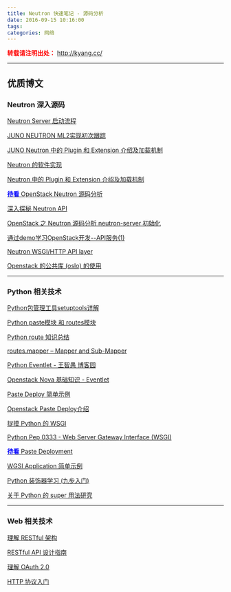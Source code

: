 ```yaml
---
title: Neutron 快速笔记 - 源码分析
date: 2016-09-15 10:16:00
tags:
categories: 网络
---
```

<font color="red"> **转载请注明出处：** http://kyang.cc/ </font>

------

优质博文
-------

### Neutron 深入源码
[Neutron Server 启动流程](http://bingotree.cn/wp-content/uploads/2015/05/neutron%E5%90%AF%E5%8A%A8%E6%B5%81%E7%A8%8B1.png)

[JUNO NEUTRON ML2实现初次跟踪](http://bingotree.cn/?p=665)

[JUNO Neutron 中的 Plugin 和 Extension 介绍及加载机制](http://bingotree.cn/?p=660#comment-4761)

[Neutron 的软件实现](http://www.sdnlab.com/16403.html)

[Neutron 中的 Plugin 和 Extension 介绍及加载机制](http://bingotree.cn/?p=660#comment-4761)

[<font color="blue">**待看**</font> OpenStack Neutron 源码分析](https://yeasy.gitbooks.io/openstack_code_neutron/content/index.html)

[深入探秘 Neutron API](http://www.sdnlab.com/15223.html)

[OpenStack 之 Neutron 源码分析 neutron-server 初始化](http://blog.csdn.net/qiqishuang/article/details/52055909)

[通过demo学习OpenStack开发--API服务(1)](http://www.infoq.com/cn/articles/OpenStack-UnitedStack-API1)

[Neutron WSGI/HTTP API layer](http://docs.openstack.org/developer/neutron/devref/api_layer.html)

[Openstack 的公共库 (oslo) 的使用](http://blog.csdn.net/canxinghen/article/details/51711457)

<!-- more -->

---------

### Python 相关技术
[Python包管理工具setuptools详解](http://yansu.org/2013/06/07/learn-python-setuptools-in-detail.html)

[Python paste模块 和 routes模块](http://www.cnblogs.com/persevere/p/3611958.html)

[Python route 知识总结](http://blog.csdn.net/bellwhl/article/details/8956088)

[routes.mapper – Mapper and Sub-Mapper](http://routes.readthedocs.io/en/latest/modules/mapper.html)

[Python Eventlet - 王智愚 博客园](http://www.cnblogs.com/Security-Darren/p/4170031.html)

[Openstack Nova 基础知识 - Eventlet](http://blog.csdn.net/hackerain/article/details/7836993)

[Paste Deploy 简单示例](https://github.com/yakir-Yang/misc-code/blob/master/pastedeploylab.py)

[Openstack Paste Deploy介绍](http://www.choudan.net/2013/07/28/OpenStack-paste-deploy%E4%BB%8B%E7%BB%8D.html)

[捉摸 Python 的 WSGI](http://smartzxy.iteye.com/blog/734050)

[Python Pep 0333 - Web Server Gateway Interface (WSGI)](http://legacy.python.org/dev/peps/pep-0333/)

[<font color="blue">**待看**</font> Paste Deployment](http://pythonpaste.org/deploy/#applications)

[WGSI Application 简单示例](https://github.com/yakir-Yang/misc-code/blob/master/wsgi_app.py)

[Python 装饰器学习 (九步入门)](http://www.cnblogs.com/rhcad/archive/2011/12/21/2295507.html)

[关于 Python 的 super 用法研究](http://blog.csdn.net/johnsonguo/article/details/585193)

----------

### Web 相关技术
[理解 RESTful 架构](http://www.ruanyifeng.com/blog/2011/09/restful.html)

[RESTful API 设计指南](http://www.ruanyifeng.com/blog/2014/05/restful_api.html)

[理解 OAuth 2.0](http://www.ruanyifeng.com/blog/2014/05/oauth_2_0.html)

[HTTP 协议入门](http://www.ruanyifeng.com/blog/2016/08/http.html)
